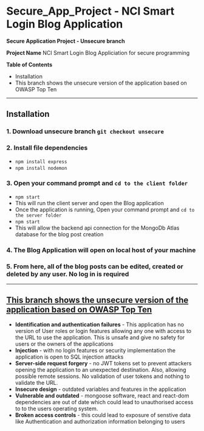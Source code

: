 # Secure_App_Project - NCI Smart Login Blog Application 
**Secure Application Project - Unsecure branch**

**Project Name**
NCI Smart Login Blog Appliciation for secure  programming 

**Table of Contents**

- Installation
- This branch shows the unsecure version of the application based on OWASP Top Ten
---

## Installation
### 1. Download unsecure branch `git checkout unsecure`
### 2. Install file dependencies 
-  `npm install express`
- `npm install nodemon`
### 3. Open your command prompt and `cd to the client folder`
- `npm start`
- This will run the client server and open the Blog application 
- Once the application is running, Open your command prompt and `cd to the server folder`
- `npm start`
- This will allow the backend api connection for the MongoDb Atlas database for the blog post creation 
### 4. The Blog Application will open on local host of your machine
### 5. From here, all of the blog posts can be edited, created or deleted by any user. No log in is required

---
## [This branch shows the unsecure version of the application based on OWASP Top Ten](https://owasp.org/www-project-top-ten/)
-   **Identification and authentication failures** - This application has no version of User roles or login features allowing any one with access to the URL to use the application. This is unsafe and give no safety for users or the owners of the applications
- **Injection** - with no login features or security implementation the application is open to SQL injection attacks
- **Server-side request forgery** - no JWT tokens set to prevent attackers opening the application to an unexpected destination. Also, allowing possible remote sessions. No validation of user tokens and nothing to validate the URL.
- **Insecure design** -  outdated variables and features in the application 
- **Vulnerable and outdated** - mongoose software, react and react-dom dependencies are out of date which could lead to unauthorised access to to the users operating system. 
- **Broken access controls** - this could lead to exposure of senstive data like Authentication and authorization information belonging to users
